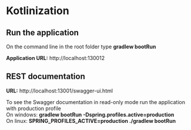 # Kotlinization

## Run the application
On the command line in the root folder type **gradlew bootRun**

**Application URL:** http://localhost:130012

## REST documentation
**URL:** http://localhost:13001/swagger-ui.html

To see the Swagger documentation in read-only mode run the application with production profile  
On windows: **gradlew bootRun -Dspring.profiles.active=production**  
On linux: **SPRING_PROFILES_ACTIVE=production ./gradlew bootRun**